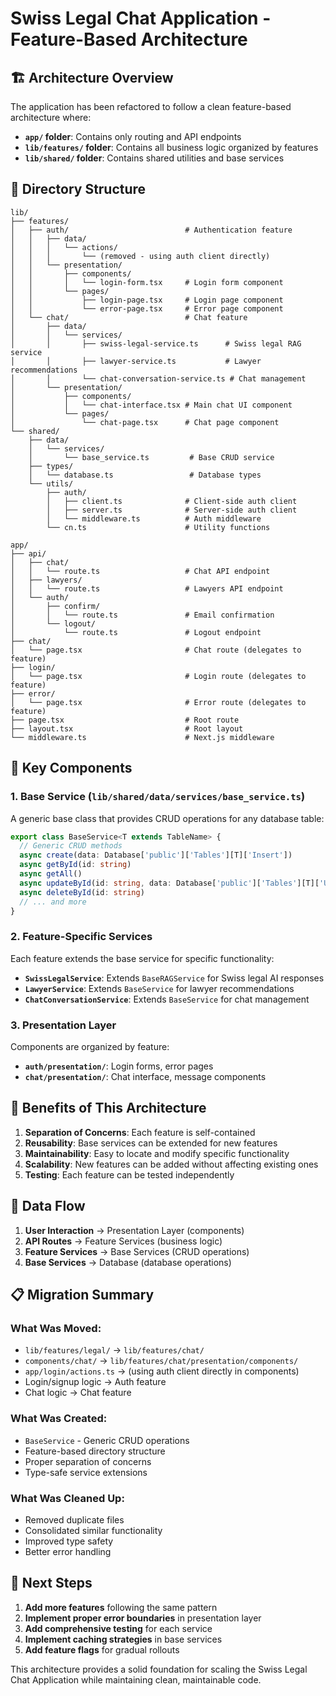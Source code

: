 # Swiss Legal Chat Application - Feature-Based Architecture

## 🏗️ Architecture Overview

The application has been refactored to follow a clean feature-based architecture where:

- **`app/` folder**: Contains only routing and API endpoints
- **`lib/features/` folder**: Contains all business logic organized by features
- **`lib/shared/` folder**: Contains shared utilities and base services

## 📁 Directory Structure

```
lib/
├── features/
│   ├── auth/                          # Authentication feature
│   │   ├── data/
│   │   │   └── actions/
│   │   │       └── (removed - using auth client directly)
│   │   └── presentation/
│   │       ├── components/
│   │       │   └── login-form.tsx     # Login form component
│   │       └── pages/
│   │           ├── login-page.tsx     # Login page component
│   │           └── error-page.tsx     # Error page component
│   └── chat/                          # Chat feature
│       ├── data/
│       │   └── services/
│       │       ├── swiss-legal-service.ts      # Swiss legal RAG service
│       │       ├── lawyer-service.ts           # Lawyer recommendations
│       │       └── chat-conversation-service.ts # Chat management
│       └── presentation/
│           ├── components/
│           │   └── chat-interface.tsx # Main chat UI component
│           └── pages/
│               └── chat-page.tsx      # Chat page component
└── shared/
    ├── data/
    │   └── services/
    │       └── base_service.ts         # Base CRUD service
    ├── types/
    │   └── database.ts                 # Database types
    └── utils/
        ├── auth/
        │   ├── client.ts              # Client-side auth client
        │   ├── server.ts              # Server-side auth client
        │   └── middleware.ts          # Auth middleware
        └── cn.ts                      # Utility functions

app/
├── api/
│   ├── chat/
│   │   └── route.ts                   # Chat API endpoint
│   ├── lawyers/
│   │   └── route.ts                   # Lawyers API endpoint
│   └── auth/
│       ├── confirm/
│       │   └── route.ts               # Email confirmation
│       └── logout/
│           └── route.ts               # Logout endpoint
├── chat/
│   └── page.tsx                       # Chat route (delegates to feature)
├── login/
│   └── page.tsx                       # Login route (delegates to feature)
├── error/
│   └── page.tsx                       # Error route (delegates to feature)
├── page.tsx                           # Root route
├── layout.tsx                         # Root layout
└── middleware.ts                      # Next.js middleware
```

## 🔧 Key Components

### 1. Base Service (`lib/shared/data/services/base_service.ts`)

A generic base class that provides CRUD operations for any database table:

```typescript
export class BaseService<T extends TableName> {
  // Generic CRUD methods
  async create(data: Database['public']['Tables'][T]['Insert'])
  async getById(id: string)
  async getAll()
  async updateById(id: string, data: Database['public']['Tables'][T]['Update'])
  async deleteById(id: string)
  // ... and more
}
```

### 2. Feature-Specific Services

Each feature extends the base service for specific functionality:

- **`SwissLegalService`**: Extends `BaseRAGService` for Swiss legal AI responses
- **`LawyerService`**: Extends `BaseService` for lawyer recommendations
- **`ChatConversationService`**: Extends `BaseService` for chat management

### 3. Presentation Layer

Components are organized by feature:
- **`auth/presentation/`**: Login forms, error pages
- **`chat/presentation/`**: Chat interface, message components

## 🚀 Benefits of This Architecture

1. **Separation of Concerns**: Each feature is self-contained
2. **Reusability**: Base services can be extended for new features
3. **Maintainability**: Easy to locate and modify specific functionality
4. **Scalability**: New features can be added without affecting existing ones
5. **Testing**: Each feature can be tested independently

## 🔄 Data Flow

1. **User Interaction** → Presentation Layer (components)
2. **API Routes** → Feature Services (business logic)
3. **Feature Services** → Base Services (CRUD operations)
4. **Base Services** → Database (database operations)

## 📋 Migration Summary

### What Was Moved:
- `lib/features/legal/` → `lib/features/chat/`
- `components/chat/` → `lib/features/chat/presentation/components/`
- `app/login/actions.ts` → (using auth client directly in components)
- Login/signup logic → Auth feature
- Chat logic → Chat feature

### What Was Created:
- `BaseService` - Generic CRUD operations
- Feature-based directory structure
- Proper separation of concerns
- Type-safe service extensions

### What Was Cleaned Up:
- Removed duplicate files
- Consolidated similar functionality
- Improved type safety
- Better error handling

## 🎯 Next Steps

1. **Add more features** following the same pattern
2. **Implement proper error boundaries** in presentation layer
3. **Add comprehensive testing** for each service
4. **Implement caching strategies** in base services
5. **Add feature flags** for gradual rollouts

This architecture provides a solid foundation for scaling the Swiss Legal Chat Application while maintaining clean, maintainable code.
